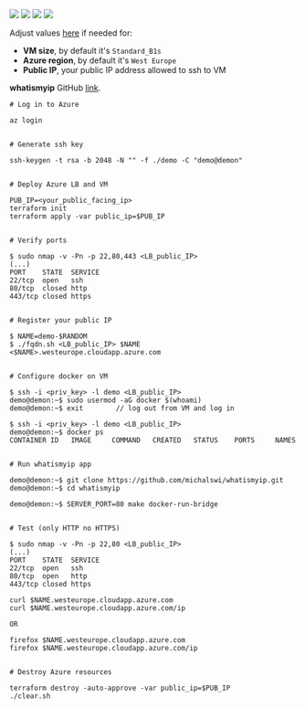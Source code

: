 ![](https://img.shields.io/github/issues/michalswi/azure-vm-behind-lb)
![](https://img.shields.io/github/forks/michalswi/azure-vm-behind-lb)
![](https://img.shields.io/github/stars/michalswi/azure-vm-behind-lb)
![](https://img.shields.io/github/last-commit/michalswi/azure-vm-behind-lb)

Adjust values [here](./variables.tf) if needed for:
- **VM size**, by default it's `Standard_B1s`
- **Azure region**, by default it's `West Europe`
- **Public IP**, your public IP address allowed to ssh to VM

**whatismyip** GitHub [link](https://github.com/michalswi/whatismyip).

```
# Log in to Azure

az login


# Generate ssh key

ssh-keygen -t rsa -b 2048 -N "" -f ./demo -C "demo@demon"


# Deploy Azure LB and VM

PUB_IP=<your_public_facing_ip>
terraform init
terraform apply -var public_ip=$PUB_IP


# Verify ports

$ sudo nmap -v -Pn -p 22,80,443 <LB_public_IP>
(...)
PORT    STATE  SERVICE
22/tcp  open   ssh
80/tcp  closed http
443/tcp closed https


# Register your public IP 

$ NAME=demo-$RANDOM
$ ./fqdn.sh <LB_public_IP> $NAME
<$NAME>.westeurope.cloudapp.azure.com


# Configure docker on VM

$ ssh -i <priv_key> -l demo <LB_public_IP>
demo@demon:~$ sudo usermod -aG docker $(whoami)
demo@demon:~$ exit        // log out from VM and log in

$ ssh -i <priv_key> -l demo <LB_public_IP>
demo@demon:~$ docker ps
CONTAINER ID   IMAGE     COMMAND   CREATED   STATUS    PORTS     NAMES


# Run whatismyip app

demo@demon:~$ git clone https://github.com/michalswi/whatismyip.git
demo@demon:~$ cd whatismyip

demo@demon:~$ SERVER_PORT=80 make docker-run-bridge


# Test (only HTTP no HTTPS)

$ sudo nmap -v -Pn -p 22,80 <LB_public_IP>
(...)
PORT    STATE  SERVICE
22/tcp  open   ssh
80/tcp  open   http
443/tcp closed https

curl $NAME.westeurope.cloudapp.azure.com
curl $NAME.westeurope.cloudapp.azure.com/ip

OR

firefox $NAME.westeurope.cloudapp.azure.com
firefox $NAME.westeurope.cloudapp.azure.com/ip


# Destroy Azure resources

terraform destroy -auto-approve -var public_ip=$PUB_IP
./clear.sh
```